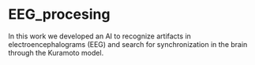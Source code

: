 # EEG_procesing
In this work we developed an AI to recognize artifacts in electroencephalograms (EEG) and search for synchronization in the brain through the Kuramoto model.
